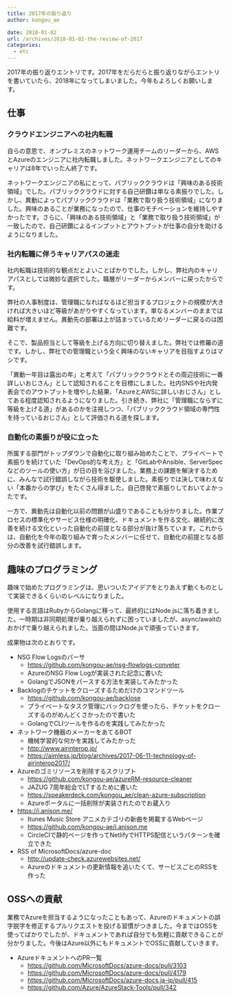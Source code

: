 ```yaml
---
title: 2017年の振り返り
author: kongou_ae

date: 2018-01-02
url: /archives/2018-01-02-the-review-of-2017
categories:
  - etc
---
```


2017年の振り返りエントリです。2017年をだらだらと振り返りながらエントリを書いていたら、2018年になってしまいました。今年もよろしくお願いします。

## 仕事

### クラウドエンジニアへの社内転職

自らの意思で、オンプレミスのネットワーク運用チームのリーダーから、AWSとAzureのエンジニアに社内転職しました。ネットワークエンジニアとしてのキャリアは8年でいったん終了です。

ネットワークエンジニアの私にとって、パブリッククラウドは「興味のある技術領域」でした。パブリッククラウドに対する自己研鑽は単なる素振りでした。しかし、異動によってパブリッククラウドは「業務で取り扱う技術領域」になりました。興味のあることが業務になったので、仕事のモチベーションを維持しやすかったです。さらに、「興味のある技術領域」と「業務で取り扱う技術領域」が一致したので、自己研鑽によるインプットとアウトプットが仕事の自分を助けるようになりました。

### 社内転職に伴うキャリアパスの迷走

社内転職は技術的な観点だとよいことばかりでした。しかし、弊社内のキャリアパスとしては微妙な選択でした。職層がリーダーからメンバーに戻ったからです。

弊社の人事制度は、管理職になればなるほど担当するプロジェクトの規模が大きければ大きいほど等級があがりやすくなっています。単なるメンバーのままでは給料が増えません。異動先の部署は上が詰まっているためリーダーに戻るのは困難です。

そこで、製品担当として等級を上げる方向に切り替えました。弊社では修羅の道です。しかし、弊社での管理職という全く興味のないキャリアを目指すよりはマシです。

「異動一年目は露出の年」と考えて「パブリッククラウドとその周辺技術に一番詳しいおじさん」として認知されることを目標にしました。社内SNSや社内発表会でのアウトプットを増やした結果、「AzureとAWSに詳しいおじさん」としてある程度認知されるようになりました。引き続き、弊社に「管理職にならずに等級を上げる道」があるのかを注視しつつ、「パブリッククラウド領域の専門性を持っているおじさん」として評価される道を探します。

### 自動化の素振りが役に立った

所属する部門がトップダウンで自動化に取り組み始めたことで、プライベートで素振りを続けていた「DevOps的な考え方」と「GitLabやAnsible、ServerSpecなどのツールの使い方」が日の目を浴びました。業務上の課題を解決するために、みんなで試行錯誤しながら技術を駆使しました。素振りでは決して味わえない「本番からの学び」をたくさん得ました。自己啓発で素振りしておいてよかったです。

一方で、異動先は自動化以前の問題が山盛りであることも分かりました。作業プロセスの標準化やサービス仕様の明確化、ドキュメントを作る文化、継続的に改善を続ける文化といった自動化の前提となる部分が抜け落ちています。これからは、自動化を今年の取り組みで育ったメンバーに任せて、自動化の前提となる部分の改善を試行錯誤します。

## 趣味のプログラミング

趣味で始めたプログラミングは、思いついたアイデアをとりあえず動くものとして実装できるくらいのレベルになりました。

使用する言語はRubyからGolangに移って、最終的にはNode.jsに落ち着きました。一時期は非同期処理が乗り越えられずに困っていましたが、async/awaitのおかげで乗り越えられました。当面の間はNode.jsで頑張っていきます。

成果物は次のとおりです。

- NSG Flow Logsのパーサ
  - https://github.com/kongou-ae/nsg-flowlogs-conveter
  - AzureのNSG Flow Logが実装された記念に書いた
  - GolangでJSONをパースする方法を実装してみたかった
- Backlogのチケットをクローズするためだけのコマンドツール
  - https://github.com/kongou-ae/backlose
  - プライベートなタスク管理にバックログを使ったら、チケットをクローズするのがめんどくさかったので書いた
  - GolangでCLIツールを作るのを実践してみたかった
- ネットワーク機器のメーカーをあてるBOT
  - 機械学習的な何かを実践してみたかった
  - http://www.airinterop.jp/
  - https://aimless.jp/blog/archives/2017-06-11-technology-of-airinterop2017/
- Azureのゴミリソースを削除するスクリプト
  - https://github.com/kongou-ae/azureRM-resource-cleaner
  - JAZUG 7周年総会でLTするために書いた
  - https://speakerdeck.com/kongou_ae/clean-azure-subscription
  - Azureポータルに一括削除が実装されたのでお蔵入り
- https://i.anison.me/
  - Itunes Music Store アニメカテゴリの新曲を掲載するWebページ
  - https://github.com/kongou-ae/i.anison.me
  - CircleCIで静的ページを作ってNetlifyでHTTPS配信というパターンを確立できた
- RSS of MicrosoftDocs/azure-doc
  - http://update-check.azurewebsites.net/
  - Azureのドキュメントの更新情報を追いたくて、サービスごとのRSSを作った

## OSSへの貢献

業務でAzureを担当するようになったこともあって、Azureのドキュメントの誤字脱字を修正するプルリクエストを投げる習慣がつきました。今まではOSSを使ってばかりでしたが、ドキュメントであれば自分でも気軽に貢献できることが分かりました。今後はAzure以外にもドキュメントでOSSに貢献していきます。

- AzureドキュメントへのPR一覧
  - https://github.com/MicrosoftDocs/azure-docs/pull/3103
  - https://github.com/MicrosoftDocs/azure-docs/pull/4179
  - https://github.com/MicrosoftDocs/azure-docs.ja-jp/pull/415
  - https://github.com/Azure/AzureStack-Tools/pull/342